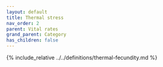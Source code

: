 ```yaml
---
layout: default
title: Thermal stress
nav_order: 2
parent: Vital rates
grand_parent: Category
has_children: false
---
```

{% include_relative ../../definitions/thermal-fecundity.md %}
